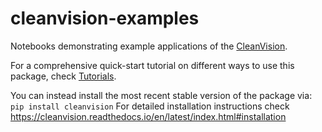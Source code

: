 # cleanvision-examples

Notebooks demonstrating example applications of the [CleanVision](https://github.com/cleanlab/cleanvision/).

For a comprehensive quick-start tutorial on different ways to use this package, check [Tutorials](https://cleanvision.readthedocs.io/en/latest/tutorials/tutorial.html#).

You can instead install the most recent stable version of the package via: `pip install cleanvision`
For detailed installation instructions check https://cleanvision.readthedocs.io/en/latest/index.html#installation


